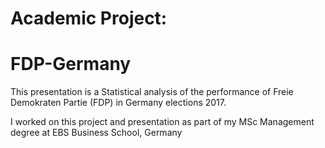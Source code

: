 # Academic Project:
# FDP-Germany

This presentation is a Statistical analysis of the performance of Freie Demokraten Partie (FDP) in Germany elections 2017.


I worked on this project and presentation as part of my MSc Management degree at EBS Business School, Germany
